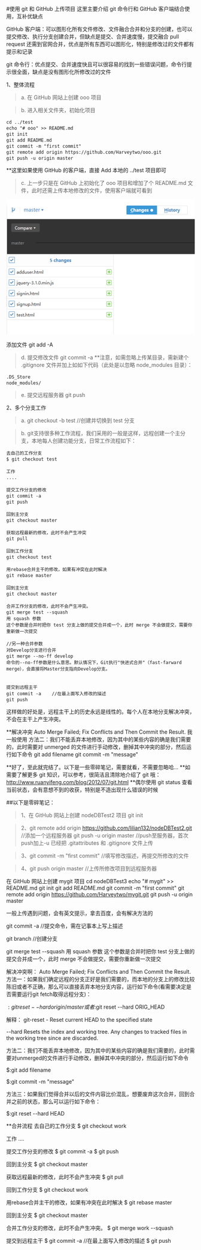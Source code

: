 ﻿#使用 git 和 GitHub 上传项目
这里主要介绍 git 命令行和 GitHub 客户端结合使用，互补优缺点

GitHub 客户端：可以图形化所有文件修改、文件融合合并和分支的创建，也可以提交修改、执行分支创建合并，但缺点是提交、合并速度慢，提交融合 pull request 还需到官网合并，优点是所有东西可以图形化，特别是修改过的文件都有提示和记录

git 命令行：优点提交、合并速度快且可以很容易的找到一些错误问题，命令行提示很全面，缺点是没有图形化所修改过的文件

1、整体流程
> a. 在 GitHub 网站上创建 ooo 项目

> b. 进入相关文件夹，初始化项目

```
cd ../test
echo "# ooo" >> README.md
git init
git add README.md
git commit -m "first commit"
git remote add origin https://github.com/Harveytwo/ooo.git
git push -u origin master
```
**这里如果使用 GitHub 的客户端，直接 Add 本地的 ../test 项目即可
> c. 上一步只是在 GitHub 上初始化了 ooo 项目和增加了个 README.md 文件，此时还需上传本地修改的文件，使用客户端就可看到
<img src="img/git/github.png">

添加文件
git add -A

> d. 提交修改文件
git commit -a
**注意，如需忽略上传某目录，需新建个 .gitignore 文件并加上如如下代码（此处是以忽略 node_modules 目录）：
```
.DS_Store
node_modules/
```
> e. 提交远程服务器
git push

2、多个分支工作
> a. git checkout -b test     //创建并切换到 test 分支

> b. git支持很多种工作流程，我们采用的一般是这样，远程创建一个主分支，本地每人创建功能分支，日常工作流程如下：

```
去自己的工作分支
$ git checkout test

工作
....

提交工作分支的修改
git commit -a
git push

回到主分支
git checkout master

获取远程最新的修改，此时不会产生冲突
git pull

回到工作分支
git checkout test

用rebase合并主干的修改，如果有冲突在此时解决
git rebase master

回到主分支
git checkout master

合并工作分支的修改，此时不会产生冲突。
git merge test --squash
用 squash 参数 
这个参数是合并时把你 test 分支上做的提交合并成一个，此时 merge 不会做提交，需要你重新做一次提交

//另一种合并参数
对Develop分支进行合并
git merge --no-ff develop
命令的--no-ff参数是什么意思。默认情况下，Git执行"快进式合并"（fast-farward merge），会直接将Master分支指向Develop分支。


提交到远程主干
git commit -a    //在最上面写入修改的描述
git push
```

这样做的好处是，远程主干上的历史永远是线性的。每个人在本地分支解决冲突，不会在主干上产生冲突。

**解决冲突
Auto Merge Failed; Fix Conflicts and Then Commit the Result.
我一般使用
方法二：我们不能丢弃本地修改，因为其中的某些内容的确是我们需要的，此时需要对 unmerged 的文件进行手动修改，删掉其中冲突的部分，然后运行如下命令
git add filename
git commit -m "message"

**好了，至此就完结了。以下是一些零碎笔记，需要就看，不需要忽略哈...
**如需要了解更多 git 知识，可以参考，很简洁且清除地介绍了 git 哦：http://www.ruanyifeng.com/blog/2012/07/git.html
**偶尔使用 git status 查看当前状态，会有意想不到的收获，特别是不造出现什么错误的时候


##以下是零碎笔记：
> 1、在 GitHub 网站上创建 nodeDBTest2 项目
git init

> 2、git remote add origin https://github.com/lilian132/nodeDBTest2.git  //添加一个远程服务器
git push -u origin master   //push至服务器，首次push加上-u
已经把 .gitattributes 和 .gitignore 文件上传

> 3、git commit -m "first commit"   //填写修改描述，再提交所修改的文件

> 4、git push origin master    //上传所修改项目到远程服务器

在 GitHub 网站上创建 mygit 项目
cd nodeDBTest3
echo "# mygit" >> README.md
git init
git add README.md
git commit -m "first commit"
git remote add origin https://github.com/Harveytwo/mygit.git
git push -u origin master

一般上传遇到问题，会有英文提示，拿去百度，会有解决方法的

git commit -a   //提交命令，需在记事本上写上描述

git branch <new-branch-name>    //创建分支

git merge test --squash
用 squash 参数 
这个参数是合并时把你 test 分支上做的提交合并成一个，此时 merge 不会做提交，需要你重新做一次提交

解决冲突啊：
Auto Merge Failed; Fix Conflicts and Then Commit the Result.
方法一：如果我们确定远程的分支正好是我们需要的，而本地的分支上的修改比较陈旧或者不正确，那么可以直接丢弃本地分支内容，运行如下命令(看需要决定是否需要运行git fetch取得远程分支)：

$:git reset --hard origin/master
或者$:git reset --hard ORIG_HEAD

解释：
git-reset - Reset current HEAD to the specified state


--hard
   Resets the index and working tree. Any changes to tracked files in the working tree since <commit> are discarded.

方法二：我们不能丢弃本地修改，因为其中的某些内容的确是我们需要的，此时需要对unmerged的文件进行手动修改，删掉其中冲突的部分，然后运行如下命令

$:git add filename

$:git commit -m "message"

方法三：如果我们觉得合并以后的文件内容比价混乱，想要废弃这次合并，回到合并之前的状态，那么可以运行如下命令：

$:git reset --hard HEAD


**合并流程
去自己的工作分支
$ git checkout work

工作
....

提交工作分支的修改
$ git commit -a
$ git push

回到主分支
$ git checkout master

获取远程最新的修改，此时不会产生冲突
$ git pull

回到工作分支
$ git checkout work

用rebase合并主干的修改，如果有冲突在此时解决
$ git rebase master

回到主分支
$ git checkout master

合并工作分支的修改，此时不会产生冲突。
$ git merge work --squash

提交到远程主干
$ git commit -a    //在最上面写入修改的描述
$ git push

